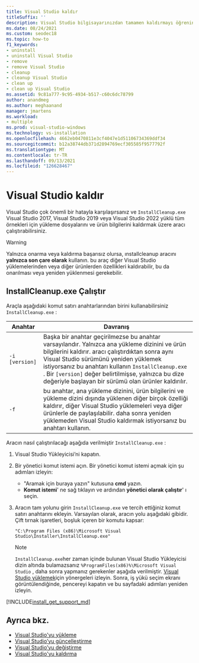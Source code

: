 ```yaml
---
title: Visual Studio kaldır
titleSuffix: ''
description: Visual Studio bilgisayarınızdan tamamen kaldırmayı öğrenin, adım adım.
ms.date: 08/24/2021
ms.custom: seodec18
ms.topic: how-to
f1_keywords:
- uninstall
- uninstall Visual Studio
- remove
- remove Visual Studio
- cleanup
- cleanup Visual Studio
- clean up
- clean up Visual Studio
ms.assetid: 9c81a777-9c95-4934-b517-c60c6dc78799
author: anandmeg
ms.author: meghaanand
manager: jmartens
ms.workload:
- multiple
ms.prod: visual-studio-windows
ms.technology: vs-installation
ms.openlocfilehash: 4662eb0470811e3cf4047e1d51106734369ddf34
ms.sourcegitcommit: b12a38744db371d2894769ecf305585f9577792f
ms.translationtype: MT
ms.contentlocale: tr-TR
ms.lasthandoff: 09/13/2021
ms.locfileid: "126628467"
---
```

# <a name="remove-visual-studio"></a>Visual Studio kaldır

Visual Studio çok önemli bir hatayla karşılaşırsanız ve `InstallCleanup.exe` Visual Studio 2017, Visual Studio 2019 veya Visual Studio 2022 yüklü tüm örnekleri için yükleme dosyalarını ve ürün bilgilerini kaldırmak üzere aracı çalıştırabilirsiniz.

> [!WARNING]
> Yalnızca onarma veya kaldırma başarısız olursa, ınstallcleanup aracını **yalnızca son çare olarak** kullanın. bu araç diğer Visual Studio yüklemelerinden veya diğer ürünlerden özellikleri kaldırabilir, bu da onarılması veya yeniden yüklenmesi gerekebilir.

## <a name="run-installcleanupexe"></a>InstallCleanup.exe Çalıştır

Araçla aşağıdaki komut satırı anahtarlarından birini kullanabilirsiniz `InstallCleanup.exe` :

| Anahtar | Davranış |
|-----------------|--------------------|
|  `-i [version]`   | Başka bir anahtar geçirilmezse bu anahtar varsayılandır. Yalnızca ana yükleme dizinini ve ürün bilgilerini kaldırır. aracı çalıştırdıktan sonra aynı Visual Studio sürümünü yeniden yüklemek istiyorsanız bu anahtarı kullanın `InstallCleanup.exe` . Bir `[version]` değer belirtilmişse, yalnızca bu dize değeriyle başlayan bir sürümü olan ürünler kaldırılır. |
|   `-f`           | bu anahtar, ana yükleme dizinini, ürün bilgilerini ve yükleme dizini dışında yüklenen diğer birçok özelliği kaldırır, diğer Visual Studio yüklemeleri veya diğer ürünlerle de paylaşılabilir. daha sonra yeniden yüklemeden Visual Studio kaldırmak istiyorsanız bu anahtarı kullanın. |

Aracın nasıl çalıştırılacağı aşağıda verilmiştir `InstallCleanup.exe` :

1. Visual Studio Yükleyicisi’ni kapatın.
1. Bir yönetici komut istemi açın. Bir yönetici komut istemi açmak için şu adımları izleyin:
   * "Aramak için buraya yazın" kutusuna **cmd** yazın.
   * **Komut istemi**' ne sağ tıklayın ve ardından **yönetici olarak çalıştır**' ı seçin.
1. Aracın tam yolunu girin `InstallCleanup.exe` ve tercih ettiğiniz komut satırı anahtarını ekleyin. Varsayılan olarak, aracın yolu aşağıdaki gibidir. Çift tırnak işaretleri, boşluk içeren bir komutu kapsar:

   ```shell
   "C:\Program Files (x86)\Microsoft Visual Studio\Installer\InstallCleanup.exe"
   ```

   > [!NOTE]
   > `InstallCleanup.exe`her zaman içinde bulunan Visual Studio Yükleyicisi dizin altında bulamazsanız `%ProgramFiles(x86)%\Microsoft Visual Studio` , daha sonra yapmanız gerekenler aşağıda verilmiştir. [Visual Studio yüklemek](install-visual-studio.md)için yönergeleri izleyin. Sonra, iş yükü seçim ekranı görüntülendiğinde, pencereyi kapatın ve bu sayfadaki adımları yeniden izleyin.

[!INCLUDE[install_get_support_md](includes/install_get_support_md.md)]

## <a name="see-also"></a>Ayrıca bkz.

* [Visual Studio'yu yükleme](install-visual-studio.md)
* [Visual Studio’yu güncelleştirme](update-visual-studio.md)
* [Visual Studio’yu değiştirme](modify-visual-studio.md)
* [Visual Studio'yu kaldırma](uninstall-visual-studio.md)
